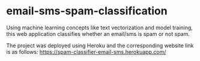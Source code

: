 # email-sms-spam-classification
Using machine learning concepts like text vectorization and model training, this web application classifies whether an email/sms is spam or not spam.

The project was deployed using Heroku and the corresponding website link is as follows:
 https://spam-classifier-email-sms.herokuapp.com/
